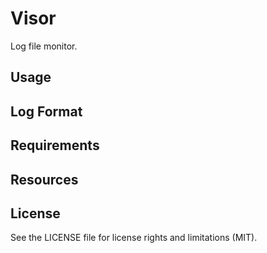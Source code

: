 # Visor
Log file monitor.

## Usage

## Log Format

## Requirements

## Resources

## License
See the LICENSE file for license rights and limitations (MIT).

